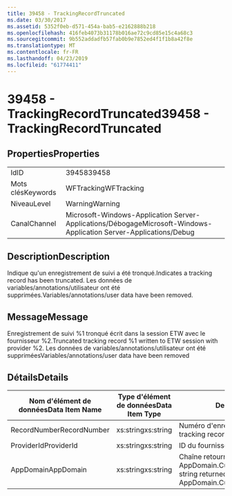 ```yaml
---
title: 39458 - TrackingRecordTruncated
ms.date: 03/30/2017
ms.assetid: 5352f0eb-d571-454a-bab5-e2162888b218
ms.openlocfilehash: 416feb4073b31178b016ae72c9cd85e15c4a68c3
ms.sourcegitcommit: 9b552addadfb57fab0b9e7852ed4f1f1b8a42f8e
ms.translationtype: MT
ms.contentlocale: fr-FR
ms.lasthandoff: 04/23/2019
ms.locfileid: "61774411"
---
```

# <a name="39458---trackingrecordtruncated"></a><span data-ttu-id="3c09c-102">39458 - TrackingRecordTruncated</span><span class="sxs-lookup"><span data-stu-id="3c09c-102">39458 - TrackingRecordTruncated</span></span>
## <a name="properties"></a><span data-ttu-id="3c09c-103">Properties</span><span class="sxs-lookup"><span data-stu-id="3c09c-103">Properties</span></span>  
  
|||  
|-|-|  
|<span data-ttu-id="3c09c-104">Id</span><span class="sxs-lookup"><span data-stu-id="3c09c-104">ID</span></span>|<span data-ttu-id="3c09c-105">39458</span><span class="sxs-lookup"><span data-stu-id="3c09c-105">39458</span></span>|  
|<span data-ttu-id="3c09c-106">Mots clés</span><span class="sxs-lookup"><span data-stu-id="3c09c-106">Keywords</span></span>|<span data-ttu-id="3c09c-107">WFTracking</span><span class="sxs-lookup"><span data-stu-id="3c09c-107">WFTracking</span></span>|  
|<span data-ttu-id="3c09c-108">Niveau</span><span class="sxs-lookup"><span data-stu-id="3c09c-108">Level</span></span>|<span data-ttu-id="3c09c-109">Warning</span><span class="sxs-lookup"><span data-stu-id="3c09c-109">Warning</span></span>|  
|<span data-ttu-id="3c09c-110">Canal</span><span class="sxs-lookup"><span data-stu-id="3c09c-110">Channel</span></span>|<span data-ttu-id="3c09c-111">Microsoft-Windows-Application Server-Applications/Débogage</span><span class="sxs-lookup"><span data-stu-id="3c09c-111">Microsoft-Windows-Application Server-Applications/Debug</span></span>|  
  
## <a name="description"></a><span data-ttu-id="3c09c-112">Description</span><span class="sxs-lookup"><span data-stu-id="3c09c-112">Description</span></span>  
 <span data-ttu-id="3c09c-113">Indique qu'un enregistrement de suivi a été tronqué.</span><span class="sxs-lookup"><span data-stu-id="3c09c-113">Indicates a tracking record has been truncated.</span></span> <span data-ttu-id="3c09c-114">Les données de variables/annotations/utilisateur ont été supprimées.</span><span class="sxs-lookup"><span data-stu-id="3c09c-114">Variables/annotations/user data have been removed.</span></span>  
  
## <a name="message"></a><span data-ttu-id="3c09c-115">Message</span><span class="sxs-lookup"><span data-stu-id="3c09c-115">Message</span></span>  
 <span data-ttu-id="3c09c-116">Enregistrement de suivi %1 tronqué écrit dans la session ETW avec le fournisseur %2.</span><span class="sxs-lookup"><span data-stu-id="3c09c-116">Truncated tracking record %1 written to ETW session with provider %2.</span></span> <span data-ttu-id="3c09c-117">Les données de variables/annotations/utilisateur ont été supprimées</span><span class="sxs-lookup"><span data-stu-id="3c09c-117">Variables/annotations/user data have been removed</span></span>  
  
## <a name="details"></a><span data-ttu-id="3c09c-118">Détails</span><span class="sxs-lookup"><span data-stu-id="3c09c-118">Details</span></span>  
  
|<span data-ttu-id="3c09c-119">Nom d'élément de données</span><span class="sxs-lookup"><span data-stu-id="3c09c-119">Data Item Name</span></span>|<span data-ttu-id="3c09c-120">Type d'élément de données</span><span class="sxs-lookup"><span data-stu-id="3c09c-120">Data Item Type</span></span>|<span data-ttu-id="3c09c-121">Description</span><span class="sxs-lookup"><span data-stu-id="3c09c-121">Description</span></span>|  
|--------------------|--------------------|-----------------|  
|<span data-ttu-id="3c09c-122">RecordNumber</span><span class="sxs-lookup"><span data-stu-id="3c09c-122">RecordNumber</span></span>|<span data-ttu-id="3c09c-123">xs:string</span><span class="sxs-lookup"><span data-stu-id="3c09c-123">xs:string</span></span>|<span data-ttu-id="3c09c-124">Numéro d'enregistrement de suivi.</span><span class="sxs-lookup"><span data-stu-id="3c09c-124">The tracking record number.</span></span>|  
|<span data-ttu-id="3c09c-125">ProviderId</span><span class="sxs-lookup"><span data-stu-id="3c09c-125">ProviderId</span></span>|<span data-ttu-id="3c09c-126">xs:string</span><span class="sxs-lookup"><span data-stu-id="3c09c-126">xs:string</span></span>|<span data-ttu-id="3c09c-127">ID du fournisseur ETW.</span><span class="sxs-lookup"><span data-stu-id="3c09c-127">The ETW provider id.</span></span>|  
|<span data-ttu-id="3c09c-128">AppDomain</span><span class="sxs-lookup"><span data-stu-id="3c09c-128">AppDomain</span></span>|<span data-ttu-id="3c09c-129">xs:string</span><span class="sxs-lookup"><span data-stu-id="3c09c-129">xs:string</span></span>|<span data-ttu-id="3c09c-130">Chaîne retournée par AppDomain.CurrentDomain.FriendlyName.</span><span class="sxs-lookup"><span data-stu-id="3c09c-130">The string returned by AppDomain.CurrentDomain.FriendlyName.</span></span>|
